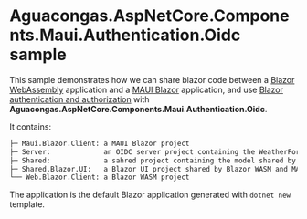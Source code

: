 # Aguacongas.AspNetCore.Components.Maui.Authentication.Oidc sample

This sample demonstrates how we can share blazor code between a [Blazor WebAssembly](https://learn.microsoft.com/en-us/aspnet/core/blazor/?view=aspnetcore-7.0#blazor-webassembly) application and a [MAUI Blazor](https://learn.microsoft.com/en-us/aspnet/core/blazor/hybrid/tutorials/maui?view=aspnetcore-7.0&pivots=windows) application, and use [Blazor authentication and authorization](https://learn.microsoft.com/en-us/aspnet/core/blazor/security/?view=aspnetcore-7.0) with **Aguacongas.AspNetCore.Components.Maui.Authentication.Oidc**.

It contains:

``` bash
├─ Maui.Blazor.Client: a MAUI Blazor project
├─ Server:             an OIDC server project containing the WeatherForecast API 
├─ Shared:             a sahred project containing the model shared by the server and clients
├─ Shared.Blazor.UI:   a Blazor UI project shared by Blazor WASM and MAUI Blazor
└── Web.Blazor.Client: a Blazor WASM project
```

The application is the default Blazor application generated with `dotnet new` template.